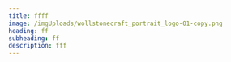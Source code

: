 ```yaml
---
title: ffff
image: /imgUploads/wollstonecraft_portrait_logo-01-copy.png
heading: ff
subheading: ff
description: fff
---
```


